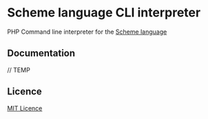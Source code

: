 # Scheme language CLI interpreter
PHP Command line interpreter for the [Scheme language](https://en.wikipedia.org/wiki/Scheme_(programming_language))

## Documentation
// TEMP

## Licence
[MIT Licence](https://github.com/l0th3r/scheme-cli/blob/master/LICENSE)
